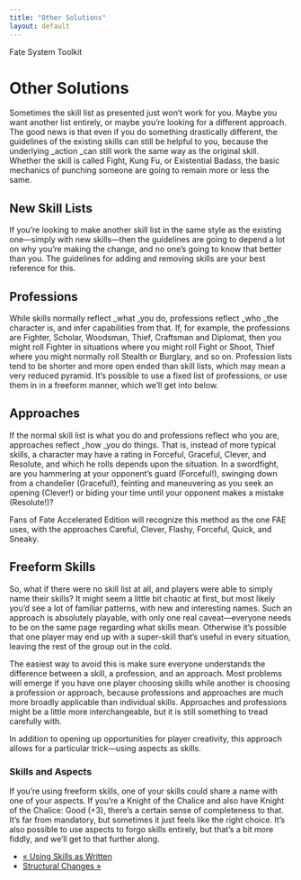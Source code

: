 ```yaml
---
title: "Other Solutions"
layout: default
---
```

    
Fate System Toolkit

#  Other Solutions

Sometimes the skill list as presented just won’t work for you. Maybe you want
another list entirely, or maybe you’re looking for a different approach. The
good news is that even if you do something drastically different, the
guidelines of the existing skills can still be helpful to you, because the
underlying _action _can still work the same way as the original skill. Whether
the skill is called Fight, Kung Fu, or Existential Badass, the basic mechanics
of punching someone are going to remain more or less the same.

## New Skill Lists

If you’re looking to make another skill list in the same style as the existing
one—simply with new skills—then the guidelines are going to depend a lot on
why you’re making the change, and no one’s going to know that better than you.
The guidelines for adding and removing skills are your best reference for
this.

## Professions

While skills normally reflect _what _you do, professions reflect _who _the
character is, and infer capabilities from that. If, for example, the
professions are Fighter, Scholar, Woodsman, Thief, Craftsman and Diplomat,
then you might roll Fighter in situations where you might roll Fight or Shoot,
Thief where you might normally roll Stealth or Burglary, and so on. Profession
lists tend to be shorter and more open ended than skill lists, which may mean
a very reduced pyramid. It’s possible to use a fixed list of professions, or
use them in in a freeform manner, which we’ll get into below.

## Approaches

If the normal skill list is what you do and professions reflect who you are,
approaches reflect _how _you do things. That is, instead of more typical
skills, a character may have a rating in Forceful, Graceful, Clever, and
Resolute, and which he rolls depends upon the situation. In a swordfight, are
you hammering at your opponent’s guard (Forceful!), swinging down from a
chandelier (Graceful!), feinting and maneuvering as you seek an opening
(Clever!) or biding your time until your opponent makes a mistake (Resolute!)?

Fans of Fate Accelerated Edition will recognize this method as the one FAE
uses, with the approaches Careful, Clever, Flashy, Forceful, Quick, and
Sneaky.

## Freeform Skills

So, what if there were no skill list at all, and players were able to simply
name their skills? It might seem a little bit chaotic at first, but most
likely you’d see a lot of familiar patterns, with new and interesting names.
Such an approach is absolutely playable, with only one real caveat—everyone
needs to be on the same page regarding what skills mean. Otherwise it’s
possible that one player may end up with a super-skill that’s useful in every
situation, leaving the rest of the group out in the cold.

The easiest way to avoid this is make sure everyone understands the difference
between a skill, a profession, and an approach. Most problems will emerge if
you have one player choosing skills while another is choosing a profession or
approach, because professions and approaches are much more broadly applicable
than individual skills. Approaches and professions might be a little more
interchangeable, but it is still something to tread carefully with.

In addition to opening up opportunities for player creativity, this approach
allows for a particular trick—using aspects as skills.

### Skills and Aspects

If you’re using freeform skills, one of your skills could share a name with
one of your aspects. If you’re a <span class="aspect">Knight of the Chalice</span> and
also have Knight of the Chalice: Good (+3), there’s a certain sense of
completeness to that. It’s far from mandatory, but sometimes it just feels
like the right choice. It’s also possible to use aspects to forgo skills
entirely, but that’s a bit more fiddly, and we’ll get to that further along.

  * [« Using Skills as Written](/fate-system-toolkit/using-skills-written)
  * [Structural Changes »](/fate-system-toolkit/structural-changes)

